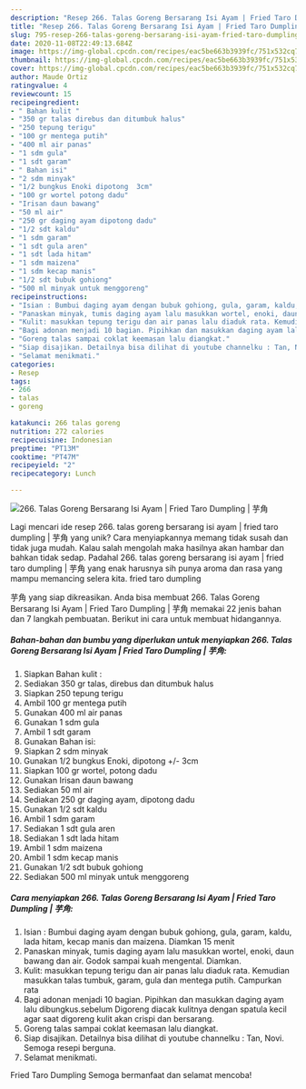 ```yaml
---
description: "Resep 266. Talas Goreng Bersarang Isi Ayam | Fried Taro Dumpling | 芋角, Menggugah Selera"
title: "Resep 266. Talas Goreng Bersarang Isi Ayam | Fried Taro Dumpling | 芋角, Menggugah Selera"
slug: 795-resep-266-talas-goreng-bersarang-isi-ayam-fried-taro-dumpling-menggugah-selera
date: 2020-11-08T22:49:13.684Z
image: https://img-global.cpcdn.com/recipes/eac5be663b3939fc/751x532cq70/266-talas-goreng-bersarang-isi-ayam-fried-taro-dumpling-芋角-foto-resep-utama.jpg
thumbnail: https://img-global.cpcdn.com/recipes/eac5be663b3939fc/751x532cq70/266-talas-goreng-bersarang-isi-ayam-fried-taro-dumpling-芋角-foto-resep-utama.jpg
cover: https://img-global.cpcdn.com/recipes/eac5be663b3939fc/751x532cq70/266-talas-goreng-bersarang-isi-ayam-fried-taro-dumpling-芋角-foto-resep-utama.jpg
author: Maude Ortiz
ratingvalue: 4
reviewcount: 15
recipeingredient:
- " Bahan kulit "
- "350 gr talas direbus dan ditumbuk halus"
- "250 tepung terigu"
- "100 gr mentega putih"
- "400 ml air panas"
- "1 sdm gula"
- "1 sdt garam"
- " Bahan isi"
- "2 sdm minyak"
- "1/2 bungkus Enoki dipotong  3cm"
- "100 gr wortel potong dadu"
- "Irisan daun bawang"
- "50 ml air"
- "250 gr daging ayam dipotong dadu"
- "1/2 sdt kaldu"
- "1 sdm garam"
- "1 sdt gula aren"
- "1 sdt lada hitam"
- "1 sdm maizena"
- "1 sdm kecap manis"
- "1/2 sdt bubuk gohiong"
- "500 ml minyak untuk menggoreng"
recipeinstructions:
- "Isian : Bumbui daging ayam dengan bubuk gohiong, gula, garam, kaldu, lada hitam, kecap manis dan maizena. Diamkan 15 menit"
- "Panaskan minyak, tumis daging ayam lalu masukkan wortel, enoki, daun bawang dan air. Godok sampai kuah mengental. Diamkan."
- "Kulit: masukkan tepung terigu dan air panas lalu diaduk rata. Kemudian masukkan talas tumbuk, garam, gula dan mentega putih. Campurkan rata"
- "Bagi adonan menjadi 10 bagian. Pipihkan dan masukkan daging ayam lalu dibungkus.sebelum Digoreng diacak kulitnya dengan spatula kecil agar saat digoreng kulit akan crispi dan bersarang."
- "Goreng talas sampai coklat keemasan lalu diangkat."
- "Siap disajikan. Detailnya bisa dilihat di youtube channelku : Tan, Novi. Semoga resepi berguna."
- "Selamat menikmati."
categories:
- Resep
tags:
- 266
- talas
- goreng

katakunci: 266 talas goreng 
nutrition: 272 calories
recipecuisine: Indonesian
preptime: "PT13M"
cooktime: "PT47M"
recipeyield: "2"
recipecategory: Lunch

---
```



![266. Talas Goreng Bersarang Isi Ayam | Fried Taro Dumpling | 芋角](https://img-global.cpcdn.com/recipes/eac5be663b3939fc/751x532cq70/266-talas-goreng-bersarang-isi-ayam-fried-taro-dumpling-芋角-foto-resep-utama.jpg)

Lagi mencari ide resep 266. talas goreng bersarang isi ayam | fried taro dumpling | 芋角 yang unik? Cara menyiapkannya memang tidak susah dan tidak juga mudah. Kalau salah mengolah maka hasilnya akan hambar dan bahkan tidak sedap. Padahal 266. talas goreng bersarang isi ayam | fried taro dumpling | 芋角 yang enak harusnya sih punya aroma dan rasa yang mampu memancing selera kita.
 fried taro dumpling 

 芋角 yang siap dikreasikan. Anda bisa membuat 266. Talas Goreng Bersarang Isi Ayam | Fried Taro Dumpling | 芋角 memakai 22 jenis bahan dan 7 langkah pembuatan. Berikut ini cara untuk membuat hidangannya.

<!--inarticleads1-->

##### Bahan-bahan dan bumbu yang diperlukan untuk menyiapkan 266. Talas Goreng Bersarang Isi Ayam | Fried Taro Dumpling | 芋角:

1. Siapkan  Bahan kulit :
1. Sediakan 350 gr talas, direbus dan ditumbuk halus
1. Siapkan 250 tepung terigu
1. Ambil 100 gr mentega putih
1. Gunakan 400 ml air panas
1. Gunakan 1 sdm gula
1. Ambil 1 sdt garam
1. Gunakan  Bahan isi:
1. Siapkan 2 sdm minyak
1. Gunakan 1/2 bungkus Enoki, dipotong +/- 3cm
1. Siapkan 100 gr wortel, potong dadu
1. Gunakan Irisan daun bawang
1. Sediakan 50 ml air
1. Sediakan 250 gr daging ayam, dipotong dadu
1. Gunakan 1/2 sdt kaldu
1. Ambil 1 sdm garam
1. Sediakan 1 sdt gula aren
1. Sediakan 1 sdt lada hitam
1. Ambil 1 sdm maizena
1. Ambil 1 sdm kecap manis
1. Gunakan 1/2 sdt bubuk gohiong
1. Sediakan 500 ml minyak untuk menggoreng




<!--inarticleads2-->

##### Cara menyiapkan 266. Talas Goreng Bersarang Isi Ayam | Fried Taro Dumpling | 芋角:

1. Isian : Bumbui daging ayam dengan bubuk gohiong, gula, garam, kaldu, lada hitam, kecap manis dan maizena. Diamkan 15 menit
1. Panaskan minyak, tumis daging ayam lalu masukkan wortel, enoki, daun bawang dan air. Godok sampai kuah mengental. Diamkan.
1. Kulit: masukkan tepung terigu dan air panas lalu diaduk rata. Kemudian masukkan talas tumbuk, garam, gula dan mentega putih. Campurkan rata
1. Bagi adonan menjadi 10 bagian. Pipihkan dan masukkan daging ayam lalu dibungkus.sebelum Digoreng diacak kulitnya dengan spatula kecil agar saat digoreng kulit akan crispi dan bersarang.
1. Goreng talas sampai coklat keemasan lalu diangkat.
1. Siap disajikan. Detailnya bisa dilihat di youtube channelku : Tan, Novi. Semoga resepi berguna.
1. Selamat menikmati.




 Fried Taro Dumpling  Semoga bermanfaat dan selamat mencoba!
